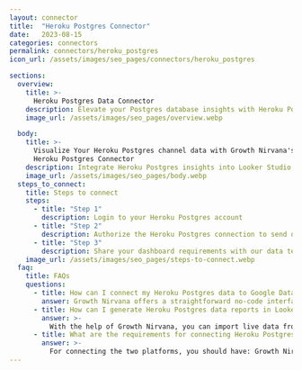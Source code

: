 ```yaml
---
layout: connector
title:  "Heroku Postgres Connector"
date:   2023-08-15
categories: connectors
permalink: connectors/heroku_postgres
icon_url: /assets/images/seo_pages/connectors/heroku_postgres

sections:
  overview:
    title: >-
      Heroku Postgres Data Connector
    description: Elevate your Postgres database insights with Heroku Postgres integration. Seamlessly merge Postgres database data from Heroku Postgres with Looker Studio's analytical capabilities, unlocking insights that shape database performance, optimization strategies, and operational excellence.
    image_url: /assets/images/seo_pages/overview.webp

  body:
    title: >-
      Visualize Your Heroku Postgres channel data with Growth Nirvana's
      Heroku Postgres Connector
    description: Integrate Heroku Postgres insights into Looker Studio for comprehensive database analytics that guide your database management strategies.
    image_url: /assets/images/seo_pages/body.webp
  steps_to_connect:
    title: Steps to connect
    steps:
      - title: "Step 1"
        description: Login to your Heroku Postgres account
      - title: "Step 2"
        description: Authorize the Heroku Postgres connection to send data to Growth Nirvana
      - title: "Step 3"
        description: Share your dashboard requirements with our data team. We will build the report for you.
    image_url: /assets/images/seo_pages/steps-to-connect.webp
  faq:
    title: FAQs
    questions:
      - title: How can I connect my Heroku Postgres data to Google Data Studio/Looker Studio?
        answer: Growth Nirvana offers a straightforward no-code interface to connect to Heroku Postgres data sources.
      - title: How can I generate Heroku Postgres data reports in Looker Studio?
        answer: >-
          With the help of Growth Nirvana, you can import live data from Heroku Postgres into Looker Studio. These data can be viewed in charts, tables, and dashboards to generate branded reports that can be shared instantly.
      - title: What are the requirements for connecting Heroku Postgres and Looker Studio?
        answer: >-
          For connecting the two platforms, you should have: Growth Nirvana Account and Heroku Postgres Ads Account
---
```

